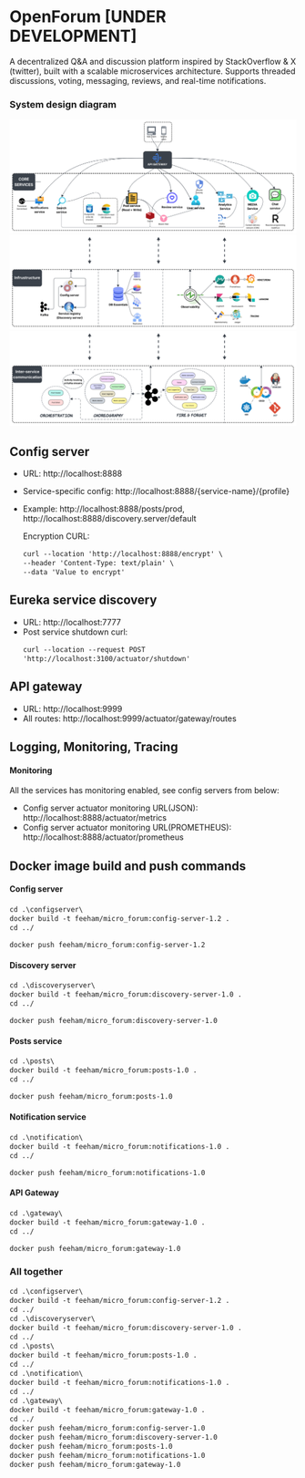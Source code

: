 # OpenForum [UNDER DEVELOPMENT]
A decentralized Q&A and discussion platform inspired by StackOverflow & X (twitter), built with a scalable microservices architecture. Supports threaded discussions, voting, messaging, reviews, and real-time notifications.
### System design diagram
![system design diagram p1.png](resources%2Fsystem%20design%20diagram%20p1.png)
![system design diagram p2.png](resources%2Fsystem%20design%20diagram%20p2.png)
![system design diagram p3.png](resources%2Fsystem%20design%20diagram%20p3.png)

## Config server
- URL: http://localhost:8888
- Service-specific config: http://localhost:8888/{service-name}/{profile}
- Example: http://localhost:8888/posts/prod, http://localhost:8888/discovery.server/default

    Encryption CURL:
    ```shell
    curl --location 'http://localhost:8888/encrypt' \
    --header 'Content-Type: text/plain' \
    --data 'Value to encrypt'
    ```
  
## Eureka service discovery
- URL: http://localhost:7777
- Post service shutdown curl:
  ````shell
  curl --location --request POST 'http://localhost:3100/actuator/shutdown'
  ````

## API gateway
- URL: http://localhost:9999
- All routes: http://localhost:9999/actuator/gateway/routes

## Logging, Monitoring, Tracing
#### Monitoring
All the services has monitoring enabled, see config servers from below:
- Config server actuator monitoring URL(JSON): http://localhost:8888/actuator/metrics
- Config server actuator monitoring URL(PROMETHEUS): http://localhost:8888/actuator/prometheus

## Docker image build and push commands
#### Config server
```shell
cd .\configserver\
docker build -t feeham/micro_forum:config-server-1.2 .
cd ../
```
```shell
docker push feeham/micro_forum:config-server-1.2
```
#### Discovery server
```shell
cd .\discoveryserver\
docker build -t feeham/micro_forum:discovery-server-1.0 .
cd ../
```
```shell
docker push feeham/micro_forum:discovery-server-1.0
```

#### Posts service
```shell
cd .\posts\
docker build -t feeham/micro_forum:posts-1.0 .
cd ../
```
```shell
docker push feeham/micro_forum:posts-1.0
```

#### Notification service
```shell
cd .\notification\
docker build -t feeham/micro_forum:notifications-1.0 .
cd ../
```
```shell
docker push feeham/micro_forum:notifications-1.0
```

#### API Gateway
```shell
cd .\gateway\
docker build -t feeham/micro_forum:gateway-1.0 .
cd ../
```
```shell
docker push feeham/micro_forum:gateway-1.0
```
### All together
```shell
cd .\configserver\
docker build -t feeham/micro_forum:config-server-1.2 .
cd ../
cd .\discoveryserver\
docker build -t feeham/micro_forum:discovery-server-1.0 .
cd ../
cd .\posts\
docker build -t feeham/micro_forum:posts-1.0 .
cd ../
cd .\notification\
docker build -t feeham/micro_forum:notifications-1.0 .
cd ../
cd .\gateway\
docker build -t feeham/micro_forum:gateway-1.0 .
cd ../
docker push feeham/micro_forum:config-server-1.0
docker push feeham/micro_forum:discovery-server-1.0
docker push feeham/micro_forum:posts-1.0
docker push feeham/micro_forum:notifications-1.0
docker push feeham/micro_forum:gateway-1.0
```
